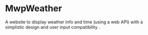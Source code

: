 # MwpWeather
A website to display weather info and time (using a web API) with a simplistic design and user input compatibility . 
